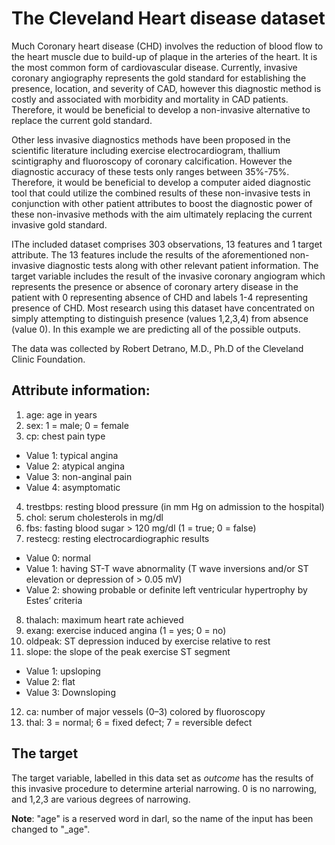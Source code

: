 
# The Cleveland Heart disease dataset

Much Coronary heart disease (CHD) involves the reduction of blood flow to the heart muscle due to build-up of plaque in the arteries of the heart. It is the most common form of cardiovascular disease. Currently, invasive coronary angiography represents the gold standard for establishing the presence, location, and severity of CAD, however this diagnostic method is costly and associated with morbidity and mortality in CAD patients. Therefore, it would be beneficial to develop a non-invasive alternative to replace the current gold standard.

Other less invasive diagnostics methods have been proposed in the scientific literature including exercise electrocardiogram, thallium scintigraphy and fluoroscopy of coronary calcification. However the diagnostic accuracy of these tests only ranges between 35%-75%. Therefore, it would be beneficial to develop a computer aided diagnostic tool that could utilize the combined results of these non-invasive tests in conjunction with other patient attributes to boost the diagnostic power of these non-invasive methods with the aim ultimately replacing the current invasive gold standard.

IThe included dataset comprises 303 observations, 13 features and 1 target attribute. The 13 features include the results of the aforementioned non-invasive diagnostic tests along with other relevant patient information. The target variable includes the result of the invasive coronary angiogram which represents the presence or absence of coronary artery disease in the patient with 0 representing absence of CHD and labels 1-4 representing presence of CHD. Most research using this dataset have concentrated on simply attempting to distinguish presence (values 1,2,3,4) from absence (value
0). In this example we are predicting all of the possible outputs.

The data was collected by Robert Detrano, M.D., Ph.D of the Cleveland Clinic Foundation. 

## Attribute information: 
1. age: age in years
2. sex: 1 = male; 0 = female
3. cp: chest pain type
- Value 1: typical angina
- Value 2: atypical angina
- Value 3: non-anginal pain
- Value 4: asymptomatic
4. trestbps: resting blood pressure (in mm Hg on admission to the hospital)
5. chol: serum cholesterols in mg/dl
6. fbs: fasting blood sugar > 120 mg/dl (1 = true; 0 = false)
7. restecg: resting electrocardiographic results
- Value 0: normal
- Value 1: having ST-T wave abnormality (T wave inversions and/or ST elevation or depression of > 0.05 mV)
- Value 2: showing probable or definite left ventricular hypertrophy by Estes’ criteria
8. thalach: maximum heart rate achieved
9. exang: exercise induced angina (1 = yes; 0 = no)
10. oldpeak: ST depression induced by exercise relative to rest
11. slope: the slope of the peak exercise ST segment
- Value 1: upsloping
- Value 2: flat
- Value 3: Downsloping
12. ca: number of major vessels (0–3) colored by fluoroscopy
13. thal: 3 = normal; 6 = fixed defect; 7 = reversible defect

## The target
The target variable, labelled in this data set as _outcome_ has the results of this invasive procedure to determine arterial narrowing.
0 is no narrowing, and 1,2,3 are various degrees of narrowing.


__Note__: "age" is a reserved word in darl, so the name of the input has been changed to "_age".
